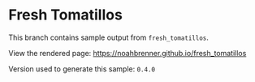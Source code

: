 Fresh Tomatillos
================

This branch contains sample output from `fresh_tomatillos`.

View the rendered page: https://noahbrenner.github.io/fresh_tomatillos

Version used to generate this sample: `0.4.0`
